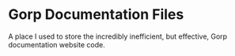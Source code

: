 # Gorp Documentation Files
A place I used to store the incredibly inefficient, but effective, Gorp documentation website code.